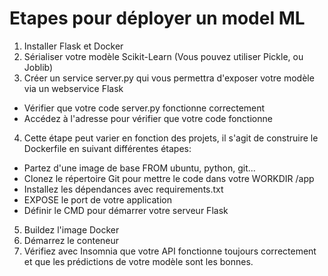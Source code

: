 # Etapes pour déployer un model ML

1. Installer Flask et Docker
2. Sérialiser votre modèle Scikit-Learn (Vous pouvez utiliser Pickle, ou Joblib)
3. Créer un service server.py qui vous permettra d'exposer votre modèle via un webservice Flask
  * Vérifier que votre code server.py fonctionne correctement
  * Accédez à l'adresse pour vérifier que votre code fonctionne
4. Cette étape peut varier en fonction des projets, il s'agit de construire le Dockerfile en suivant différentes étapes: 
  * Partez d'une image de base FROM ubuntu, python, git...
  * Clonez le répertoire Git pour mettre le code dans votre WORKDIR /app
  * Installez les dépendances avec requirements.txt
  * EXPOSE le port de votre application
  * Définir le CMD pour démarrer votre serveur Flask
5. Buildez l'image Docker
6. Démarrez le conteneur
7. Vérifiez avec Insomnia que votre API fonctionne toujours correctement et que les prédictions de votre modèle sont les bonnes.